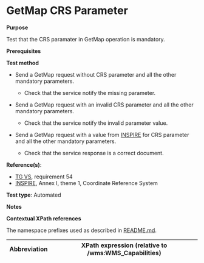 # GetMap CRS Parameter

**Purpose**

Test that the CRS paramater in GetMap operation is mandatory.

**Prerequisites**

**Test method**

* Send a GetMap request without CRS parameter and all the other mandatory parameters.

    * Check that the service notify the missing parameter.

* Send a GetMap request with an invalid CRS parameter and all the other mandatory parameters.

    * Check that the service notify the invalid parameter value.

* Send a GetMap request with a value from [INSPIRE](./README.md#ref_INSPIRE) for CRS parameter and all the other mandatory parameters.

    * Check that the service response is a correct document.

**Reference(s)**:

* [TG VS](./README.md#ref_TG_VS), requirement 54
* [INSPIRE](./README.md#ref_INSPIRE), Annex I, theme 1, Coordinate Reference System

**Test type**: Automated

**Notes**

**Contextual XPath references**

The namespace prefixes used as described in [README.md](./README.md#namespaces).

Abbreviation                                               |  XPath expression (relative to /wms:WMS_Capabilities)
---------------------------------------------------------- | -------------------------------------------------------------------------
